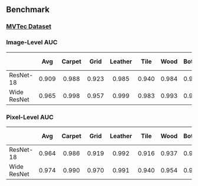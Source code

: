 ## Benchmark

### [MVTec Dataset](https://www.mvtec.com/company/research/datasets/mvtec-ad)
### Image-Level AUC
|             |  Avg  | Carpet | Grid  | Leather | Tile  | Wood  | Bottle | Cable | Capsule | Hazelnut | Metal Nut | Pill  | Screw | Toothbrush | Transistor | Zipper |
| ----------- | :---: | :----: | :---: | :-----: | :---: | :---: | :----: | :---: | :-----: | :------: | :-------: | :---: | :---: | :--------: | :--------: | :----: |
| ResNet-18   | 0.909 | 0.988  | 0.923 |  0.985  | 0.940 | 0.984 | 0.994  | 0.871 |  0.874  |  0.796   |   0.974   | 0.872 | 0.779 |   0.939    |   0.954    | 0.761  |
| Wide ResNet | 0.965 | 0.998  | 0.957 |  0.999  | 0.983 | 0.993 | 0.999  | 0.898 |  0.907  |          |   0.992   | 0.951 |       |   0.981    |   0.973    | 0.909  |


### Pixel-Level AUC
|             |  Avg  | Carpet | Grid  | Leather | Tile  | Wood  | Bottle | Cable | Capsule | Hazelnut | Metal Nut | Pill  | Screw | Toothbrush | Transistor | Zipper |
| ----------- | :---: | :----: | :---: | :-----: | :---: | :---: | :----: | :---: | :-----: | :------: | :-------: | :---: | :---: | :--------: | :--------: | :----: |
| ResNet-18   | 0.964 | 0.986  | 0.919 |  0.992  | 0.916 | 0.937 | 0.980  | 0.957 |  0.980  |  0.972   |   0.957   | 0.951 | 0.973 |   0.986    |   0.968    | 0.980  |
| Wide ResNet | 0.974 | 0.990  | 0.970 |  0.991  | 0.940 | 0.954 | 0.982  | 0.963 |  0.985  |          |   0.974   | 0.961 |       |   0.988    |   0.973    | 0.986  |
